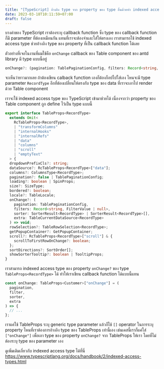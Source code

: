 ```yaml
---
title: "[TypeScript] อ้างอิง type จาก property ของ type อื่นด้วยท่า indexed access type"
date: 2023-03-18T10:11:59+07:00
draft: false
---
```


บางค่าของ TypeScript เราต้องระบุ callback function ซึ่ง type ของ callback function ก็มี parameter ที่ต้องเหมือนกัน แทนที่เราจะต้องจำและใส่ให้ตรงเอง เราสามารถใช้ indexed access type ช่วยอ้างอิง type ของ property ที่เป็น callback function ได้เลย

<!--more-->

ตัวอย่างที่เจอในงานที่ผมใช้คือ `onChange` callback ของ Table component ของ antd library มี type แบบนี้อยู่

```typescript
onChange?: (pagination: TablePaginationConfig, filters: Record<string, FilterValue | null>, sorter: SorterResult<RecordType> | SorterResult<RecordType>[], extra: TableCurrentDataSource<RecordType>) => void;
```

จะเห็นว่ายาวมากเลย ถ้าต้องเขียน calback function เองก็ต้องก็อปไปใส่เอง ไหนจะมี type parameter `RecordType` อีกที่ต้องเปลี่ยนให้ตรงกับ type ของ data ที่เราจะเอาไป render ด้วย Table component

เราจะใช้ indexed access type ของ TypeScript เข้ามาช่วยได้ เนื่องจากว่า property ของ Table component ถูก define ไว้เป็น type แบบนี้

```typescript
export interface TableProps<RecordType>
  extends Omit<
    RcTableProps<RecordType>,
    | "transformColumns"
    | "internalHooks"
    | "internalRefs"
    | "data"
    | "columns"
    | "scroll"
    | "emptyText"
  > {
  dropdownPrefixCls?: string;
  dataSource?: RcTableProps<RecordType>["data"];
  columns?: ColumnsType<RecordType>;
  pagination?: false | TablePaginationConfig;
  loading?: boolean | SpinProps;
  size?: SizeType;
  bordered?: boolean;
  locale?: TableLocale;
  onChange?: (
    pagination: TablePaginationConfig,
    filters: Record<string, FilterValue | null>,
    sorter: SorterResult<RecordType> | SorterResult<RecordType>[],
    extra: TableCurrentDataSource<RecordType>
  ) => void;
  rowSelection?: TableRowSelection<RecordType>;
  getPopupContainer?: GetPopupContainer;
  scroll?: RcTableProps<RecordType>["scroll"] & {
    scrollToFirstRowOnChange?: boolean;
  };
  sortDirections?: SortOrder[];
  showSorterTooltip?: boolean | TooltipProps;
}
```

เราสามารถ indexed access type ของ property `onChange?` ของ type `TableProps<RecordType>` ได้ ทำให้เราเขียน callback function ได้แบบนี้แทน

```typescript
const onChange: TableProps<Customer>["onChange"] = (
  pagination,
  filter,
  sorter,
  extra
) => {
  // ...
};
```

เราแค่ใช้ TableProps ระบุ generic type parameter แล้วก็ใช้ `[]` operator ในการระบุ property ไหนที่เราต้องการอ้างอิง type ของ TableProps เท่านี้เอง เช่นเคสนี้เราก็แค่ใส่ `["onChange"]` เพื่อเอา type ของ property `onChange?` จาก TableProps ให้เรา โดยที่ไม่ต้องระบุ type ของ parameter เอง

ดูเพิ่มเติมเกี่ยวกับ indexed access type ได้ที่นี่ https://www.typescriptlang.org/docs/handbook/2/indexed-access-types.html
